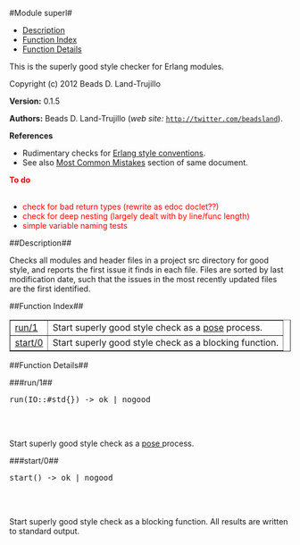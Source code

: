 

#Module superl#

* [Description](#description)
* [Function Index](#index)
* [Function Details](#functions)


This is the superly good style checker for Erlang modules.

Copyright (c) 2012 Beads D. Land-Trujillo

__Version:__ 0.1.5

__Authors:__ Beads D. Land-Trujillo (_web site:_ [`http://twitter.com/beadsland`](http://twitter.com/beadsland)).

__References__
* Rudimentary checks for
[
Erlang style conventions](http://www.erlang.se/doc/programming_rules..md#REF11301).
* See also
[
Most Common Mistakes](http://www.erlang.se/doc/programming_rules..md#REF66257) section of same document.


__<font color="red">To do</font>__
<br></br>

* <font color="red">check for bad return types (rewrite as edoc doclet??)</font>
* <font color="red">check for deep nesting (largely dealt with by line/func length)</font>
* <font color="red">simple variable naming tests</font>
<a name="description"></a>

##Description##


Checks all modules and header files in a project src directory for
good style, and reports the first issue it finds in each file.
Files are sorted by last modification date, such that the issues
in the most recently updated files are the first identified.<a name="index"></a>

##Function Index##


<table width="100%" border="1" cellspacing="0" cellpadding="2" summary="function index"><tr><td valign="top"><a href="#run-1">run/1</a></td><td>Start superly good style check as a
<a href="http://github.com/beadsland/pose"><cmd>pose</cmd></a> process.</td></tr><tr><td valign="top"><a href="#start-0">start/0</a></td><td>Start superly good style check as a blocking function.</td></tr></table>


<a name="functions"></a>

##Function Details##

<a name="run-1"></a>

###run/1##


<pre>run(IO::#std{}) -&gt; ok | nogood</pre>
<br></br>


Start superly good style check as a
[
<cmd>pose</cmd>
](http://github.com/beadsland/pose) process.<a name="start-0"></a>

###start/0##


<pre>start() -&gt; ok | nogood</pre>
<br></br>


Start superly good style check as a blocking function.
All results are written to standard output.